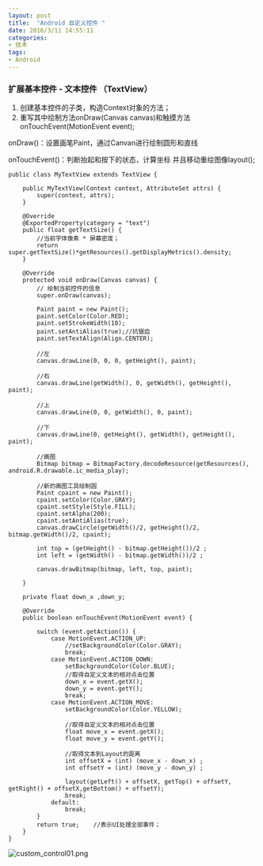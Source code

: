 ```yaml
---
layout: post
title:  "Android 自定义控件 "
date: 2016/3/11 14:55:11 
categories:
- 技术
tags:
- Android
---
```


### 扩展基本控件 - 文本控件 （TextView）
1. 创建基本控件的子类，构造Context对象的方法；
2. 重写其中绘制方法onDraw(Canvas canvas)和触摸方法onTouchEvent(MotionEvent event);

onDraw()：设置画笔Paint，通过Canvan进行绘制圆形和直线

onTouchEvent()：判断抬起和按下的状态，计算坐标 并且移动重绘图像layout();

	public class MyTextView extends TextView { 
		
		public MyTextView(Context context, AttributeSet attrs) {
			super(context, attrs); 
		}
	
		@Override
		@ExportedProperty(category = "text")
		public float getTextSize() {
			//当前字体像素 * 屏幕密度；
			return super.getTextSize()*getResources().getDisplayMetrics().density;
		}
		
		@Override
		protected void onDraw(Canvas canvas) {
			// 绘制当前控件的信息
			super.onDraw(canvas);
			
			Paint paint = new Paint();
			paint.setColor(Color.RED);
			paint.setStrokeWidth(10);
			paint.setAntiAlias(true);//抗锯齿
			paint.setTextAlign(Align.CENTER);
			
			//左
			canvas.drawLine(0, 0, 0, getHeight(), paint);
			
			//右
			canvas.drawLine(getWidth(), 0, getWidth(), getHeight(), paint);
			
			//上
			canvas.drawLine(0, 0, getWidth(), 0, paint);
			
			//下
			canvas.drawLine(0, getHeight(), getWidth(), getHeight(), paint);
			
			//画图
			Bitmap bitmap = BitmapFactory.decodeResource(getResources(), android.R.drawable.ic_media_play);
			
			//新的画图工具绘制圆
			Paint cpaint = new Paint();
			cpaint.setColor(Color.GRAY);
			cpaint.setStyle(Style.FILL);
			cpaint.setAlpha(200);
			cpaint.setAntiAlias(true);
			canvas.drawCircle(getWidth()/2, getHeight()/2, bitmap.getWidth()/2, cpaint);
			
			int top = (getHeight() - bitmap.getHeight())/2 ; 
			int left = (getWidth() - bitmap.getWidth())/2 ; 
			
			canvas.drawBitmap(bitmap, left, top, paint);
			
		}
		
		private float down_x ,down_y;
		
		@Override
		public boolean onTouchEvent(MotionEvent event) {
	
			switch (event.getAction()) {
				case MotionEvent.ACTION_UP:
					//setBackgroundColor(Color.GRAY);  
					break;
				case MotionEvent.ACTION_DOWN:
					setBackgroundColor(Color.BLUE);
					//取得自定义文本的相对点击位置
					down_x = event.getX();
					down_y = event.getY(); 
					break;
				case MotionEvent.ACTION_MOVE:
					setBackgroundColor(Color.YELLOW);
					
					//取得自定义文本的相对点击位置
					float move_x = event.getX();
					float move_y = event.getY();
					
					//取得文本到Layout的距离
					int offsetX = (int) (move_x - down_x) ;
					int offsetY = (int) (move_y - down_y) ;
					
					layout(getLeft() + offsetX, getTop() + offsetY, getRight() + offsetX,getBottom() + offsetY); 
					break;
				default:
					break;
			}
			return true;	//表示UI处理全部事件；
		}
	}
	
	
![custom_control01.png]({{site.baseurl}}/public/img/custom_control01.png)


